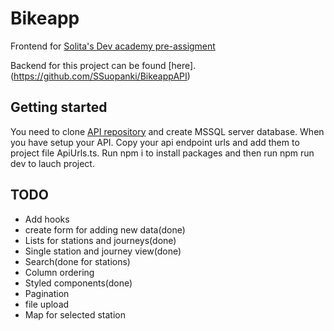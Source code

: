 # Bikeapp
Frontend for [Solita's Dev academy pre-assigment](https://github.com/solita/dev-academy-2023-exercise)

Backend for this project can be found [here].(https://github.com/SSuopanki/BikeappAPI)

## **Getting started**

You need to clone [API repository](https://github.com/SSuopanki/BikeappAPI) and create MSSQL server database. When you have setup your API. Copy your api endpoint urls and add them to project file ApiUrls.ts. Run npm i to install packages and then run npm run dev to lauch project. 

## **TODO**
- Add hooks
- create form for adding new data(done)
- Lists for stations and journeys(done)
- Single station and journey view(done)
- Search(done for stations)
- Column ordering
- Styled components(done)
- Pagination
- file upload
- Map for selected station
